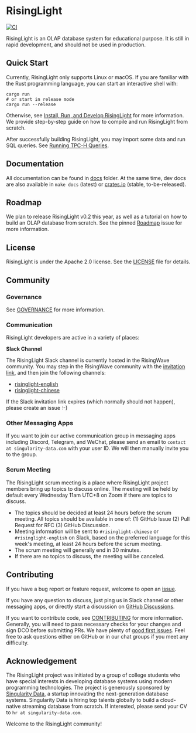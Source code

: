 # RisingLight

[![CI](https://github.com/risinglightdb/risinglight/workflows/CI/badge.svg?branch=main)](https://github.com/risinglightdb/risinglight/actions)

RisingLight is an OLAP database system for educational purpose. It is still in rapid development, and should not be used in production.

## Quick Start

Currently, RisingLight only supports Linux or macOS. If you are familiar with the Rust programming language, you can
start an interactive shell with:

```
cargo run
# or start in release mode
cargo run --release
```

Otherwise, see [Install, Run, and Develop RisingLight](docs/00-develop.md) for more information. We provide
step-by-step guide on how to compile and run RisingLight from scratch.

After successfully building RisingLight, you may import some data and run SQL queries. See [Running TPC-H Queries](docs/01-tpch.md).

## Documentation

All documentation can be found in [docs](docs/) folder. At the same time, dev docs are also available in `make docs`
(latest) or [crates.io](https://docs.rs/risinglight) (stable, to-be-released).

## Roadmap

We plan to release RisingLight v0.2 this year, as well as a tutorial on how to build an OLAP database from scratch. See the pinned
[Roadmap](https://github.com/risinglightdb/risinglight/issues/572) issue for more information.

## License

RisingLight is under the Apache 2.0 license. See the [LICENSE](LICENSE) file for details.

## Community

### Governance

See [GOVERNANCE](GOVERNANCE.md) for more information.

### Communication

RisingLight developers are active in a variety of places:

**Slack Channel**

The RisingLight Slack channel is currently hosted in the RisingWave community. You may step in the RisingWave community with the [invitation link](https://join.slack.com/t/risingwave-community/shared_invite/zt-120rft0mr-d8uGk3d~NZiZAQWPnElOfw), and then join the following channels:

* [risinglight-english](https://risingwave-community.slack.com/archives/C030SJRDT4J)
* [risinglight-chinese](https://risingwave-community.slack.com/archives/C02UZDEE4AC)

If the Slack invitation link expires (which normally should not happen), please create an issue :-)

### Other Messaging Apps

If you want to join our active communication group in messaging apps including Discord, Telegram, and WeChat, please send an email to `contact at singularity-data.com` with your user ID. We will then manually invite you to the group.

### Scrum Meeting

The RisingLight scrum meeting is a place where RisingLight project members bring up topics to discuss online. The meeting will be held by default every Wednesday 11am UTC+8 on Zoom if there are topics to discuss.

* The topics should be decided at least 24 hours before the scrum meeting. All topics should be available in one of: (1) GitHub Issue (2) Pull Request for RFC (3) GitHub Discussion.
* Meeting information will be sent to `#risinglight-chinese` or `#risinglight-english` on Slack, based on the preferred language for this week's meeting, at least 24 hours before the scrum meeting.
* The scrum meeting will generally end in 30 minutes.
* If there are no topics to discuss, the meeting will be canceled.

## Contributing

If you have a bug report or feature request, welcome to open an [issue](https://github.com/risinglightdb/risinglight/issues).

If you have any question to discuss, just ping us in Slack channel or other messaging apps, or directly start a discussion on
[GitHub Discussions](https://github.com/risinglightdb/risinglight/discussions).

If you want to contribute code, see [CONTRIBUTING](CONTRIBUTING.md) for more information. Generally, you will need to
pass necessary checks for your changes and sign DCO before submitting PRs. We have plenty of [good first issues](https://github.com/risinglightdb/risinglight/issues?q=is%3Aopen+is%3Aissue+label%3A%22good+first+issue%22). Feel free to ask questions either on GitHub or in our chat groups if you meet any difficulty.

## Acknowledgement

The RisingLight project was initiated by a group of college students who have special interests in developing database systems using modern programming technologies. The project is generously sponsored by [Singularity Data](https://www.singularity-data.com/), a startup innovating the next-generation database systems. Singularity Data is hiring top talents globally to build a cloud-native streaming database from scratch. If interested, please send your CV to `hr at singularity-data.com`.

Welcome to the RisingLight community!
